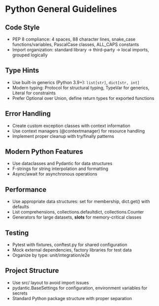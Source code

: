 # Python General Guidelines

## Code Style
- PEP 8 compliance: 4 spaces, 88 character lines, snake_case functions/variables, PascalCase classes, ALL_CAPS constants
- Import organization: standard library → third-party → local imports, grouped logically

## Type Hints
- Use built-in generics (Python 3.9+): `list[str]`, `dict[str, int]`
- Modern typing: Protocol for structural typing, TypeVar for generics, Literal for constraints
- Prefer Optional over Union, define return types for exported functions

## Error Handling  
- Create custom exception classes with context information
- Use context managers (@contextmanager) for resource handling
- Implement proper cleanup with try/finally patterns

## Modern Python Features
- Use dataclasses and Pydantic for data structures
- F-strings for string interpolation and formatting
- Async/await for asynchronous operations

## Performance
- Use appropriate data structures: set for membership, dict.get() with defaults
- List comprehensions, collections.defaultdict, collections.Counter
- Generators for large datasets, __slots__ for memory-critical classes

## Testing
- Pytest with fixtures, conftest.py for shared configuration
- Mock external dependencies, factory libraries for test data
- Organize by type: unit/integration/e2e

## Project Structure
- Use src/ layout to avoid import issues
- pydantic.BaseSettings for configuration, environment variables for secrets
- Standard Python package structure with proper separation